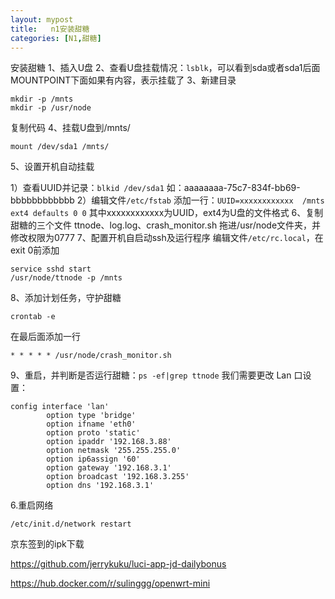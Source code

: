 ```yaml
---
layout: mypost
title:   n1安装甜糖
categories: [N1,甜糖]
---
```

安装甜糖
1、插入U盘
2、查看U盘挂载情况：`lsblk`，可以看到sda或者sda1后面MOUNTPOINT下面如果有内容，表示挂载了
3、新建目录

    mkdir -p /mnts
    mkdir -p /usr/node

复制代码
4、挂载U盘到/mnts/

    mount /dev/sda1 /mnts/

5、设置开机自动挂载

1）查看UUID并记录：`blkid /dev/sda1`
如：aaaaaaaa-75c7-834f-bb69-bbbbbbbbbbbb
2）编辑文件`/etc/fstab`
添加一行：`UUID=xxxxxxxxxxxx  /mnts ext4 defaults 0 0`
其中xxxxxxxxxxxx为UUID，ext4为U盘的文件格式
6、复制甜糖的三个文件 ttnode、log.log、crash_monitor.sh 拖进/usr/node文件夹，并修改权限为0777
7、配置开机自启动ssh及运行程序
编辑文件`/etc/rc.local`，在exit 0前添加

    service sshd start
    /usr/node/ttnode -p /mnts

8、添加计划任务，守护甜糖

    crontab -e

在最后面添加一行

    * * * * * /usr/node/crash_monitor.sh

9、重启，并判断是否运行甜糖：`ps -ef|grep ttnode`
我们需要更改 Lan 口设置：

    config interface 'lan'
            option type 'bridge'
            option ifname 'eth0'
            option proto 'static'
            option ipaddr '192.168.3.88'
            option netmask '255.255.255.0'
            option ip6assign '60'
            option gateway '192.168.3.1'
            option broadcast '192.168.3.255'
            option dns '192.168.3.1'

6.重启网络

    /etc/init.d/network restart

京东签到的ipk下载

https://github.com/jerrykuku/luci-app-jd-dailybonus

https://hub.docker.com/r/sulinggg/openwrt-mini